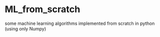 # ML_from_scratch
some machine learning algorithms implemented from scratch in python (using only Numpy)
